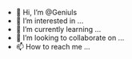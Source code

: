 - 👋 Hi, I’m @Geniuls
- 👀 I’m interested in ...
- 🌱 I’m currently learning ...
- 💞️ I’m looking to collaborate on ...
- 📫 How to reach me ...

<!---
Geniuls/Geniuls is a ✨ special ✨ repository because its `README.md` (this file) appears on your GitHub profile.
You can click the Preview link to take a look at your changes.
--->
